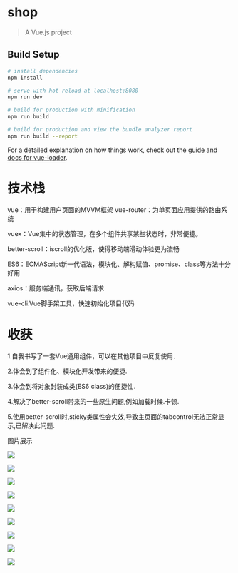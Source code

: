 # shop

> A Vue.js project

## Build Setup

``` bash
# install dependencies
npm install

# serve with hot reload at localhost:8080
npm run dev

# build for production with minification
npm run build

# build for production and view the bundle analyzer report
npm run build --report
```

For a detailed explanation on how things work, check out the [guide](http://vuejs-templates.github.io/webpack/) and [docs for vue-loader](http://vuejs.github.io/vue-loader).

# 技术栈

vue：用于构建用户页面的MVVM框架
vue-router：为单页面应用提供的路由系统

vuex：Vue集中的状态管理，在多个组件共享某些状态时，非常便捷。

better-scroll：iscroll的优化版，使得移动端滑动体验更为流畅

ES6：ECMAScript新一代语法，模块化、解构赋值、promise、class等方法十分好用

axios：服务端通讯，获取后端请求

vue-cli:Vue脚手架工具，快速初始化项目代码







# 收获

1.自我书写了一套Vue通用组件，可以在其他项目中反复使用．

2.体会到了组件化、模块化开发带来的便捷.

3.体会到将对象封装成类(ES6 class)的便捷性．

4.解决了better-scroll带来的一些原生问题,例如加载时候.卡顿.

5.使用better-scroll时,sticky类属性会失效,导致主页面的tabcontrol无法正常显示,已解决此问题.



图片展示

![](C:\Users\ljy\Desktop\1.png)

![](C:\Users\ljy\Desktop\2.png)

![](C:\Users\ljy\Desktop\3.png)

![](C:\Users\ljy\Desktop\4.png)

![](C:\Users\ljy\Desktop\5.png)

![](C:\Users\ljy\Desktop\6.png)

![](C:\Users\ljy\Desktop\9.png)

![](C:\Users\ljy\Desktop\10.png)

![](C:\Users\ljy\Desktop\12.png)